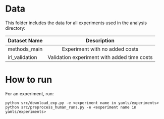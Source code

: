 # Data

This folder includes the data for all experiments used in the analysis directory:

| Dataset Name    |                 Description                 | 
|:----------------|:-------------------------------------------:|
| methods_main    |       Experiment with no added costs        |
| irl_validation  | Validation experiment with added time costs |

# How to run

For an experiment, run:
```
python src/download_exp.py -e <experiment name in yamls/experiments>
python src/preprocess_human_runs.py -e <experiment name in yamls/experiments>
```
